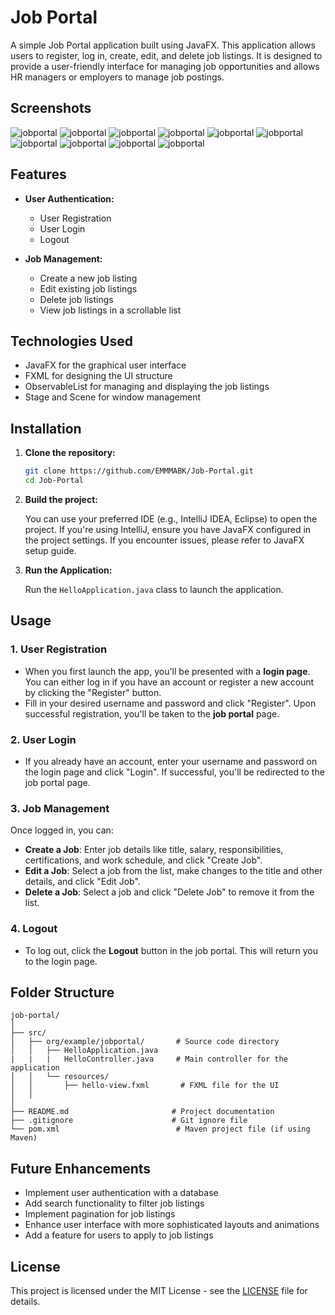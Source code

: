 # Job Portal

A simple Job Portal application built using JavaFX. This application allows users to register, log in, create, edit, and delete job listings. It is designed to provide a user-friendly interface for managing job opportunities and allows HR managers or employers to manage job postings.

## Screenshots

![jobportal](./assets/jobportal1.png)
![jobportal](./assets/jobportal2.png)
![jobportal](./assets/jobportal3.png)
![jobportal](./assets/jobportal4.png)
![jobportal](./assets/jobportal5.png)
![jobportal](./assets/jobportal6.png)
![jobportal](./assets/jobportal7.png)
![jobportal](./assets/jobportal8.png)
![jobportal](./assets/jobportal9.png)
![jobportal](./assets/jobportal10.png)

## Features

- **User Authentication:**
  - User Registration
  - User Login
  - Logout

- **Job Management:**
  - Create a new job listing
  - Edit existing job listings
  - Delete job listings
  - View job listings in a scrollable list

## Technologies Used

- JavaFX for the graphical user interface
- FXML for designing the UI structure
- ObservableList for managing and displaying the job listings
- Stage and Scene for window management

## Installation

1. **Clone the repository:**

   ```bash
   git clone https://github.com/EMMMABK/Job-Portal.git
   cd Job-Portal
   ```

2. **Build the project:**
   
    You can use your preferred IDE (e.g., IntelliJ IDEA, Eclipse) to open the project.
    If you're using IntelliJ, ensure you have JavaFX configured in the project settings. If you encounter issues, please refer to JavaFX setup guide.

3. **Run the Application:**
   
   Run the `HelloApplication.java` class to launch the application.

## Usage

### 1. User Registration

- When you first launch the app, you'll be presented with a **login page**. You can either log in if you have an account or register a new account by clicking the "Register" button.
- Fill in your desired username and password and click "Register". Upon successful registration, you'll be taken to the **job portal** page.

### 2. User Login

- If you already have an account, enter your username and password on the login page and click "Login". If successful, you'll be redirected to the job portal page.

### 3. Job Management

Once logged in, you can:

- **Create a Job**: Enter job details like title, salary, responsibilities, certifications, and work schedule, and click "Create Job".
- **Edit a Job**: Select a job from the list, make changes to the title and other details, and click "Edit Job".
- **Delete a Job**: Select a job and click "Delete Job" to remove it from the list.

### 4. Logout

- To log out, click the **Logout** button in the job portal. This will return you to the login page.

## Folder Structure

```
job-portal/
│
├── src/
│   ├── org/example/jobportal/       # Source code directory
│   │   ├── HelloApplication.java
|   |   |   HelloController.java     # Main controller for the application
│   │   └── resources/
│   │       ├── hello-view.fxml       # FXML file for the UI
│   │                 
│
├── README.md                       # Project documentation
├── .gitignore                      # Git ignore file
└── pom.xml                          # Maven project file (if using Maven)
```

## Future Enhancements

- Implement user authentication with a database
- Add search functionality to filter job listings
- Implement pagination for job listings
- Enhance user interface with more sophisticated layouts and animations
- Add a feature for users to apply to job listings

## License

This project is licensed under the MIT License - see the [LICENSE](./LICENSE) file for details.
